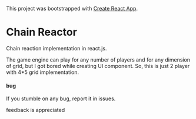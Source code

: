 This project was bootstrapped with [Create React App](https://github.com/facebook/create-react-app).

# Chain Reactor
Chain reaction implementation in react.js. 

The game engine can play for any number of players and for any dimension of grid, but I got bored while creating UI component.
So, this is just 2 player with 4*5 grid implementation. 

#### bug
If you stumble on any bug, report it in issues.

feedback is appreciated